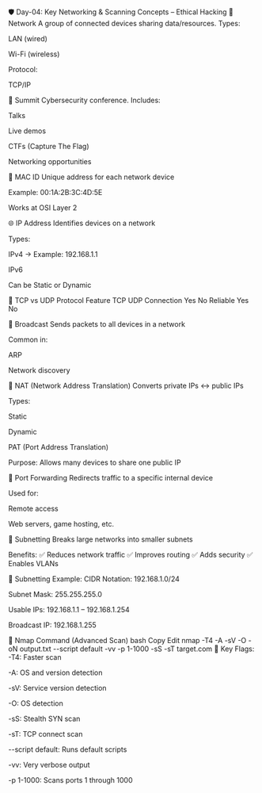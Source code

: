 🛡️ Day-04: Key Networking & Scanning Concepts – Ethical Hacking
📡 Network
A group of connected devices sharing data/resources.
Types:

LAN (wired)

Wi-Fi (wireless)

Protocol:

TCP/IP

🧠 Summit
Cybersecurity conference.
Includes:

Talks

Live demos

CTFs (Capture The Flag)

Networking opportunities

🔐 MAC ID
Unique address for each network device

Example: 00:1A:2B:3C:4D:5E

Works at OSI Layer 2

🌐 IP Address
Identifies devices on a network

Types:

IPv4 → Example: 192.168.1.1

IPv6

Can be Static or Dynamic

🔄 TCP vs UDP Protocol
Feature	TCP	UDP
Connection	Yes	No
Reliable	Yes	No

📢 Broadcast
Sends packets to all devices in a network

Common in:

ARP

Network discovery

🔁 NAT (Network Address Translation)
Converts private IPs ↔ public IPs

Types:

Static

Dynamic

PAT (Port Address Translation)

Purpose: Allows many devices to share one public IP

🔂 Port Forwarding
Redirects traffic to a specific internal device

Used for:

Remote access

Web servers, game hosting, etc.

🧩 Subnetting
Breaks large networks into smaller subnets

Benefits:
✅ Reduces network traffic
✅ Improves routing
✅ Adds security
✅ Enables VLANs

🧮 Subnetting Example:
CIDR Notation: 192.168.1.0/24

Subnet Mask: 255.255.255.0

Usable IPs: 192.168.1.1 – 192.168.1.254

Broadcast IP: 192.168.1.255

🧪 Nmap Command (Advanced Scan)
bash
Copy
Edit
nmap -T4 -A -sV -O -oN output.txt --script default -vv -p 1-1000 -sS -sT target.com
🔑 Key Flags:
-T4: Faster scan

-A: OS and version detection

-sV: Service version detection

-O: OS detection

-sS: Stealth SYN scan

-sT: TCP connect scan

--script default: Runs default scripts

-vv: Very verbose output

-p 1-1000: Scans ports 1 through 1000

